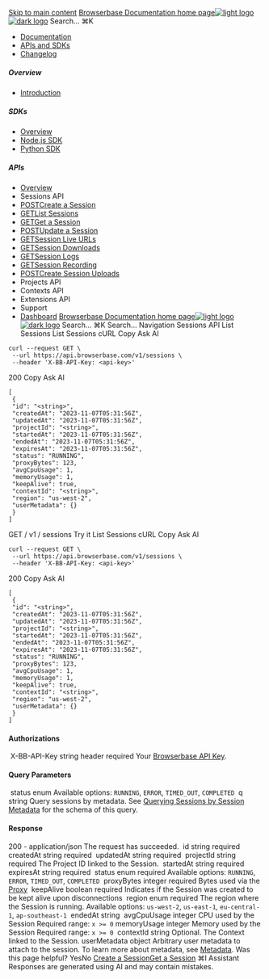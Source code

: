 [Skip to main content](#content-area)
[Browserbase Documentation home page![light logo](https://mintcdn.com/browserbase/lUkHCCQ3HJMpCnfp/logo/light.svg?fit=max&auto=format&n=lUkHCCQ3HJMpCnfp&q=85&s=0f99c87492a4fb0e9bfc45075a78c64f)![dark logo](https://mintcdn.com/browserbase/lUkHCCQ3HJMpCnfp/logo/dark.svg?fit=max&auto=format&n=lUkHCCQ3HJMpCnfp&q=85&s=645b212b9cbee8bebf84f318c2baaac0)](https://www.browserbase.com)
Search...
⌘K
 * [Documentation](/introduction/what-is-browserbase)
 * [APIs and SDKs](/reference/introduction)
 * [Changelog](https://www.browserbase.com/changelog)
##### Overview
 * [Introduction](/reference/introduction)
##### SDKs
 * [Overview](/reference/sdk/overview)
 * [Node.js SDK](/reference/sdk/nodejs)
 * [Python SDK](/reference/sdk/python)
##### APIs
 * [Overview](/reference/api/overview)
 * Sessions API
 * [POSTCreate a Session](/reference/api/create-a-session)
 * [GETList Sessions](/reference/api/list-sessions)
 * [GETGet a Session](/reference/api/get-a-session)
 * [POSTUpdate a Session](/reference/api/update-a-session)
 * [GETSession Live URLs](/reference/api/session-live-urls)
 * [GETSession Downloads](/reference/api/session-downloads)
 * [GETSession Logs](/reference/api/session-logs)
 * [GETSession Recording](/reference/api/session-recording)
 * [POSTCreate Session Uploads](/reference/api/create-session-uploads)
 * Projects API
 * Contexts API
 * Extensions API
 * Support
 * [Dashboard](https://www.browserbase.com/overview)
[Browserbase Documentation home page![light logo](https://mintcdn.com/browserbase/lUkHCCQ3HJMpCnfp/logo/light.svg?fit=max&auto=format&n=lUkHCCQ3HJMpCnfp&q=85&s=0f99c87492a4fb0e9bfc45075a78c64f)![dark logo](https://mintcdn.com/browserbase/lUkHCCQ3HJMpCnfp/logo/dark.svg?fit=max&auto=format&n=lUkHCCQ3HJMpCnfp&q=85&s=645b212b9cbee8bebf84f318c2baaac0)](https://www.browserbase.com)
Search...
⌘K
Search...
Navigation
Sessions API
List Sessions
List Sessions
cURL
Copy
Ask AI
```
curl --request GET \
 --url https://api.browserbase.com/v1/sessions \
 --header 'X-BB-API-Key: <api-key>'
```
200
Copy
Ask AI
```
[
 {
 "id": "<string>",
 "createdAt": "2023-11-07T05:31:56Z",
 "updatedAt": "2023-11-07T05:31:56Z",
 "projectId": "<string>",
 "startedAt": "2023-11-07T05:31:56Z",
 "endedAt": "2023-11-07T05:31:56Z",
 "expiresAt": "2023-11-07T05:31:56Z",
 "status": "RUNNING",
 "proxyBytes": 123,
 "avgCpuUsage": 1,
 "memoryUsage": 1,
 "keepAlive": true,
 "contextId": "<string>",
 "region": "us-west-2",
 "userMetadata": {}
 }
]
```
GET
/
v1
/
sessions
Try it
List Sessions
cURL
Copy
Ask AI
```
curl --request GET \
 --url https://api.browserbase.com/v1/sessions \
 --header 'X-BB-API-Key: <api-key>'
```
200
Copy
Ask AI
```
[
 {
 "id": "<string>",
 "createdAt": "2023-11-07T05:31:56Z",
 "updatedAt": "2023-11-07T05:31:56Z",
 "projectId": "<string>",
 "startedAt": "2023-11-07T05:31:56Z",
 "endedAt": "2023-11-07T05:31:56Z",
 "expiresAt": "2023-11-07T05:31:56Z",
 "status": "RUNNING",
 "proxyBytes": 123,
 "avgCpuUsage": 1,
 "memoryUsage": 1,
 "keepAlive": true,
 "contextId": "<string>",
 "region": "us-west-2",
 "userMetadata": {}
 }
]
```
#### Authorizations
[​](#authorization-x-bb-api-key)
X-BB-API-Key
string
header
required
Your [Browserbase API Key](https://www.browserbase.com/settings).
#### Query Parameters
[​](#parameter-status)
status
enum<string>
Available options:
`RUNNING`,
`ERROR`,
`TIMED_OUT`,
`COMPLETED`
[​](#parameter-q)
q
string
Query sessions by metadata. See [Querying Sessions by Session Metadata](/features/session-metadata#querying-sessions-by-session-metadata) for the schema of this query.
#### Response
200 - application/json
The request has succeeded.
[​](#response-id)
id
string
required
[​](#response-created-at)
createdAt
string<date-time>
required
[​](#response-updated-at)
updatedAt
string<date-time>
required
[​](#response-project-id)
projectId
string
required
The Project ID linked to the Session.
[​](#response-started-at)
startedAt
string<date-time>
required
[​](#response-expires-at)
expiresAt
string<date-time>
required
[​](#response-status)
status
enum<string>
required
Available options:
`RUNNING`,
`ERROR`,
`TIMED_OUT`,
`COMPLETED`
[​](#response-proxy-bytes)
proxyBytes
integer
required
Bytes used via the [Proxy](/features/stealth-mode#proxies-and-residential-ips)
[​](#response-keep-alive)
keepAlive
boolean
required
Indicates if the Session was created to be kept alive upon disconnections
[​](#response-region)
region
enum<string>
required
The region where the Session is running.
Available options:
`us-west-2`,
`us-east-1`,
`eu-central-1`,
`ap-southeast-1`
[​](#response-ended-at)
endedAt
string<date-time>
[​](#response-avg-cpu-usage)
avgCpuUsage
integer
CPU used by the Session
Required range: `x >= 0`
[​](#response-memory-usage)
memoryUsage
integer
Memory used by the Session
Required range: `x >= 0`
[​](#response-context-id)
contextId
string
Optional. The Context linked to the Session.
[​](#response-user-metadata)
userMetadata
object
Arbitrary user metadata to attach to the session. To learn more about metadata, see [Metadata](/features/session-metadata).
Was this page helpful?
YesNo
[Create a Session](/reference/api/create-a-session)[Get a Session](/reference/api/get-a-session)
⌘I
Assistant
Responses are generated using AI and may contain mistakes.